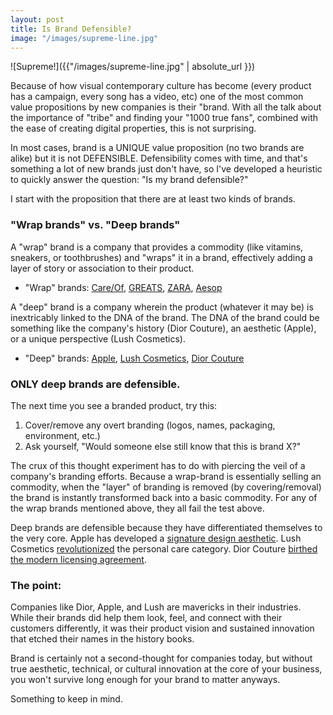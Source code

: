 ```yaml
---
layout: post
title: Is Brand Defensible?
image: "/images/supreme-line.jpg"
---
```


![Supreme!]({{"/images/supreme-line.jpg" | absolute_url }})

Because of how visual contemporary culture has become (every product has a campaign, every song has a video, etc) one of the most common value propositions by new companies is their "brand. With all the talk about the importance of "tribe" and finding your "1000 true fans", combined with the ease of creating digital properties, this is not surprising. 

In most cases, brand is a UNIQUE value proposition (no two brands are alike) but it is not DEFENSIBLE. Defensibility comes with time, and that's something a lot of new brands just don't have, so I've developed a heuristic to quickly answer the question: "Is my brand defensible?"

I start with the proposition that there are at least two kinds of brands.

### "Wrap brands" vs. "Deep brands"

A "wrap" brand is a company that provides a commodity (like vitamins, sneakers, or toothbrushes) and "wraps" it in a brand, effectively adding a layer of story or association to their product. 

- "Wrap" brands: <a href="https://takecareof.com/">Care/Of</a>, <a href="https://greats.com/">GREATS</a>, <a href="https://zara.com/">ZARA</a>, <a href="https://aesop.com/">Aesop</a>

A "deep" brand is a company wherein the product (whatever it may be) is inextricably linked to the DNA of the brand. The DNA of the brand could be something like the company's history (Dior Couture), an aesthetic (Apple), or a unique perspective (Lush Cosmetics). 

- "Deep" brands: <a href="https://apple.com/">Apple</a>, <a href="https://lush.com/">Lush Cosmetics</a>, <a href="https://dior.com/">Dior Couture</a> 

###  ONLY deep brands are defensible. 

The next time you see a branded product, try this: 

1. Cover/remove any overt branding (logos, names, packaging, environment, etc.)
2. Ask yourself, "Would someone else still know that this is brand X?"

The crux of this thought experiment has to do with piercing the veil of a company's branding efforts. Because a wrap-brand is essentially selling an commodity, when the "layer" of branding is removed (by covering/removal) the brand is instantly transformed back into a basic commodity. For any of the wrap brands mentioned above, they all fail the test above. 

Deep brands are defensible because they have differentiated themselves to the very core. Apple has developed a <a href="https://www.smithsonianmag.com/arts-culture/how-steve-jobs-love-of-simplicity-fueled-a-design-revolution-23868877/?all">signature design aesthetic</a>. Lush Cosmetics <a href="https://www.lushusa.com/story?cid=article_a-lush-legacy">revolutionized</a> the personal care category. Dior Couture <a href="https://en.wikipedia.org/wiki/Christian_Dior_SE">birthed the modern licensing agreement</a>. 

### The point:

Companies like Dior, Apple, and Lush are mavericks in their industries. While their brands did help them look, feel, and connect with their customers differently, it was their product vision and sustained innovation that etched their names in the history books. 

Brand is certainly not a second-thought for companies today, but without true aesthetic, technical, or cultural innovation at the core of your business, you won't survive long enough for your brand to matter anyways. 

Something to keep in mind. 












